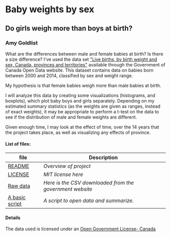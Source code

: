 # Baby weights by sex
## Do girls weigh more than boys at birth?
### Amy Goldlist

What are the differences between male and female babies at birth?  Is there a size difference?  I've used the data set ["Live births, by birth weight and sex, Canada, provinces and territories"](http://open.canada.ca/data/en/dataset/ea67173c-4f76-4259-83e5-557e97ae85fd) available through the Government of Canada Open Data website.  This dataset contains data on babies born between 2000 and 2014, classified by sex and weight range.

My hypothesis is that female babies weigh more than male babies at birth.  

I will analyze this data by creating some visualizations (histograms, and boxplots), which plot baby boys and girls separately.  Depending on my estimated summary statistics (as the weights are given as ranges, instead of exact weights), it may be appropriate to perform a t-test on the data to see if the distribution of male and female weights are different.

Given enough time, I may look at the effect of time, over the 14 years that the project takes place, as well as visualizing any effects of province.



#### List of files:

| file   | Description |
|--------|-------------|
| [README](README.md) |   *Overview of project*    |
| [LICENSE](LICENSE.md) |   *MIT license here*    |
| [Raw data](data/01023509_eng.csv) | *Here is the CSV downloaded from the government website* |
| [A basic script](src/Open_data.R) | *A script to open data and summarize.* |


#### Details

  The data used is licensed under an [Open Government License- Canada](http://open.canada.ca/en/open-government-licence-canada)
